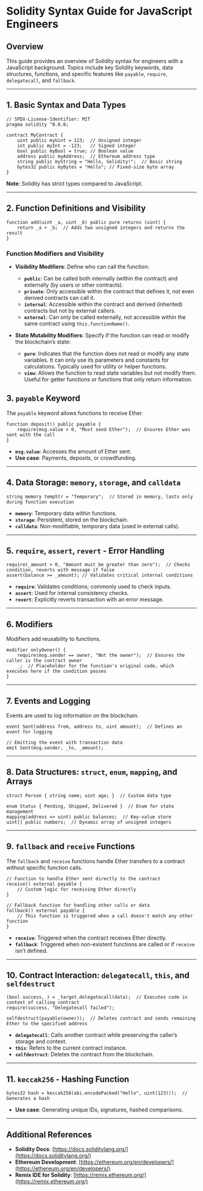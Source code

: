 
# Solidity Syntax Guide for JavaScript Engineers

## Overview
This guide provides an overview of Solidity syntax for engineers with a JavaScript background. Topics include key Solidity keywords, data structures, functions, and specific features like `payable`, `require`, `delegatecall`, and `fallback`.

---

## 1. Basic Syntax and Data Types
```solidity
// SPDX-License-Identifier: MIT
pragma solidity ^0.8.0;

contract MyContract {
    uint public myUint = 123;  // Unsigned integer
    int public myInt = -123;   // Signed integer
    bool public myBool = true; // Boolean value
    address public myAddress;  // Ethereum address type
    string public myString = "Hello, Solidity!";  // Basic string
    bytes32 public myBytes = "Hello"; // Fixed-size byte array
}
```
**Note**: Solidity has strict types compared to JavaScript.

---

## 2. Function Definitions and Visibility

```solidity
function add(uint _a, uint _b) public pure returns (uint) {
    return _a + _b;  // Adds two unsigned integers and returns the result
}
```

### Function Modifiers and Visibility

- **Visibility Modifiers**: Define who can call the function:
  - **`public`**: Can be called both internally (within the contract) and externally (by users or other contracts).
  - **`private`**: Only accessible within the contract that defines it, not even derived contracts can call it.
  - **`internal`**: Accessible within the contract and derived (inherited) contracts but not by external callers.
  - **`external`**: Can only be called externally, not accessible within the same contract using `this.functionName()`.

- **State Mutability Modifiers**: Specify if the function can read or modify the blockchain’s state:
  - **`pure`**: Indicates that the function does not read or modify any state variables. It can only use its parameters and constants for calculations. Typically used for utility or helper functions.
  - **`view`**: Allows the function to read state variables but not modify them. Useful for getter functions or functions that only return information.

## 3. `payable` Keyword
The `payable` keyword allows functions to receive Ether.
```solidity
function deposit() public payable {
    require(msg.value > 0, "Must send Ether");  // Ensures Ether was sent with the call
}
```
- **`msg.value`**: Accesses the amount of Ether sent.
- **Use case**: Payments, deposits, or crowdfunding.

---

## 4. Data Storage: `memory`, `storage`, and `calldata`
```solidity
string memory tempStr = "Temporary";  // Stored in memory, lasts only during function execution
```
- **`memory`**: Temporary data within functions.
- **`storage`**: Persistent, stored on the blockchain.
- **`calldata`**: Non-modifiable, temporary data (used in external calls).

---

## 5. `require`, `assert`, `revert` - Error Handling
```solidity
require(_amount > 0, "Amount must be greater than zero");  // Checks condition, reverts with message if false
assert(balance >= _amount); // Validates critical internal conditions
```
- **`require`**: Validates conditions; commonly used to check inputs.
- **`assert`**: Used for internal consistency checks.
- **`revert`**: Explicitly reverts transaction with an error message.

---

## 6. Modifiers
Modifiers add reusability to functions.
```solidity
modifier onlyOwner() {
    require(msg.sender == owner, "Not the owner");  // Ensures the caller is the contract owner
    _;  // Placeholder for the function's original code, which executes here if the condition passes
}

```

---

## 7. Events and Logging
Events are used to log information on the blockchain.
```solidity
event Sent(address from, address to, uint amount);  // Defines an event for logging

// Emitting the event with transaction data
emit Sent(msg.sender, _to, _amount);
```

---

## 8. Data Structures: `struct`, `enum`, `mapping`, and Arrays
```solidity
struct Person { string name; uint age; }  // Custom data type

enum Status { Pending, Shipped, Delivered }  // Enum for state management
mapping(address => uint) public balances;  // Key-value store
uint[] public numbers;  // Dynamic array of unsigned integers
```

---

## 9. `fallback` and `receive` Functions
The `fallback` and `receive` functions handle Ether transfers to a contract without specific function calls.

```solidity
// Function to handle Ether sent directly to the contract
receive() external payable {
    // Custom logic for receiving Ether directly
}

// Fallback function for handling other calls or data
fallback() external payable {
    // This function is triggered when a call doesn't match any other function
}
```
- **`receive`**: Triggered when the contract receives Ether directly.
- **`fallback`**: Triggered when non-existent functions are called or if `receive` isn’t defined.

---

## 10. Contract Interaction: `delegatecall`, `this`, and `selfdestruct`
```solidity
(bool success, ) = _target.delegatecall(data);  // Executes code in context of calling contract
require(success, "Delegatecall failed");

selfdestruct(payable(owner));  // Deletes contract and sends remaining Ether to the specified address
```
- **`delegatecall`**: Calls another contract while preserving the caller’s storage and context.
- **`this`**: Refers to the current contract instance.
- **`selfdestruct`**: Deletes the contract from the blockchain.

---

## 11. `keccak256` - Hashing Function
```solidity
bytes32 hash = keccak256(abi.encodePacked("Hello", uint(123)));  // Generates a hash
```
- **Use case**: Generating unique IDs, signatures, hashed comparisons.

---

## Additional References
- **Solidity Docs**: [https://docs.soliditylang.org/](https://docs.soliditylang.org/)
- **Ethereum Development**: [https://ethereum.org/en/developers/](https://ethereum.org/en/developers/)
- **Remix IDE for Solidity**: [https://remix.ethereum.org/](https://remix.ethereum.org/)
